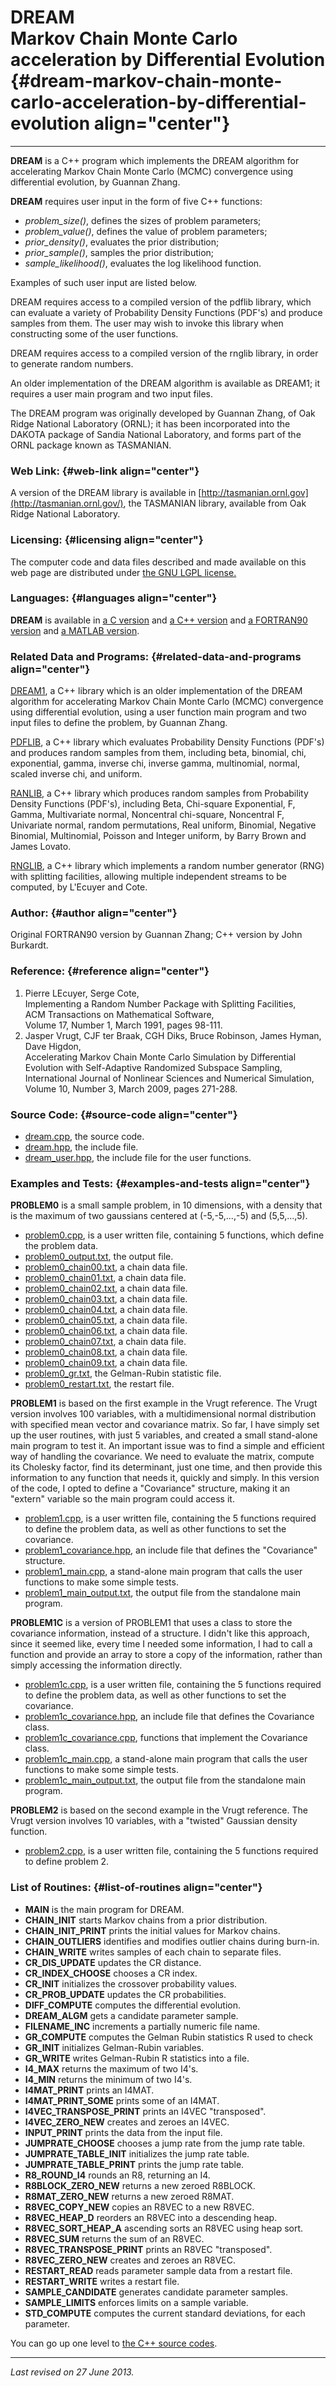 DREAM\
Markov Chain Monte Carlo acceleration by Differential Evolution {#dream-markov-chain-monte-carlo-acceleration-by-differential-evolution align="center"}
===============================================================

------------------------------------------------------------------------

**DREAM** is a C++ program which implements the DREAM algorithm for
accelerating Markov Chain Monte Carlo (MCMC) convergence using
differential evolution, by Guannan Zhang.

**DREAM** requires user input in the form of five C++ functions:

-   *problem\_size()*, defines the sizes of problem parameters;
-   *problem\_value()*, defines the value of problem parameters;
-   *prior\_density()*, evaluates the prior distribution;
-   *prior\_sample()*, samples the prior distribution;
-   *sample\_likelihood()*, evaluates the log likelihood function.

Examples of such user input are listed below.

DREAM requires access to a compiled version of the pdflib library, which
can evaluate a variety of Probability Density Functions (PDF's) and
produce samples from them. The user may wish to invoke this library when
constructing some of the user functions.

DREAM requires access to a compiled version of the rnglib library, in
order to generate random numbers.

An older implementation of the DREAM algorithm is available as DREAM1;
it requires a user main program and two input files.

The DREAM program was originally developed by Guannan Zhang, of Oak
Ridge National Laboratory (ORNL); it has been incorporated into the
DAKOTA package of Sandia National Laboratory, and forms part of the ORNL
package known as TASMANIAN.

### Web Link: {#web-link align="center"}

A version of the DREAM library is available in
[http://tasmanian.ornl.gov](http://tasmanian.ornl.gov/), the TASMANIAN
library, available from Oak Ridge National Laboratory.

### Licensing: {#licensing align="center"}

The computer code and data files described and made available on this
web page are distributed under [the GNU LGPL
license.](../../txt/gnu_lgpl.txt)

### Languages: {#languages align="center"}

**DREAM** is available in [a C version](../../c_src/dream/dream.md)
and [a C++ version](../../master/dream/dream.md) and [a FORTRAN90
version](../../f_src/dream/dream.md) and [a MATLAB
version](../../m_src/dream/dream.md).

### Related Data and Programs: {#related-data-and-programs align="center"}

[DREAM1](../../master/dream1/dream1.md), a C++ library which is an
older implementation of the DREAM algorithm for accelerating Markov
Chain Monte Carlo (MCMC) convergence using differential evolution, using
a user function main program and two input files to define the problem,
by Guannan Zhang.

[PDFLIB](../../master/pdflib/pdflib.md), a C++ library which
evaluates Probability Density Functions (PDF's) and produces random
samples from them, including beta, binomial, chi, exponential, gamma,
inverse chi, inverse gamma, multinomial, normal, scaled inverse chi, and
uniform.

[RANLIB](../../master/ranlib/ranlib.md), a C++ library which produces
random samples from Probability Density Functions (PDF's), including
Beta, Chi-square Exponential, F, Gamma, Multivariate normal, Noncentral
chi-square, Noncentral F, Univariate normal, random permutations, Real
uniform, Binomial, Negative Binomial, Multinomial, Poisson and Integer
uniform, by Barry Brown and James Lovato.

[RNGLIB](../../master/rnglib/rnglib.md), a C++ library which
implements a random number generator (RNG) with splitting facilities,
allowing multiple independent streams to be computed, by L'Ecuyer and
Cote.

### Author: {#author align="center"}

Original FORTRAN90 version by Guannan Zhang; C++ version by John
Burkardt.

### Reference: {#reference align="center"}

1.  Pierre LEcuyer, Serge Cote,\
    Implementing a Random Number Package with Splitting Facilities,\
    ACM Transactions on Mathematical Software,\
    Volume 17, Number 1, March 1991, pages 98-111.
2.  Jasper Vrugt, CJF ter Braak, CGH Diks, Bruce Robinson, James Hyman,
    Dave Higdon,\
    Accelerating Markov Chain Monte Carlo Simulation by Differential
    Evolution with Self-Adaptive Randomized Subspace Sampling,\
    International Journal of Nonlinear Sciences and Numerical
    Simulation,\
    Volume 10, Number 3, March 2009, pages 271-288.

### Source Code: {#source-code align="center"}

-   [dream.cpp](dream.cpp), the source code.
-   [dream.hpp](dream.hpp), the include file.
-   [dream\_user.hpp](dream_user.hpp), the include file for the user
    functions.

### Examples and Tests: {#examples-and-tests align="center"}

**PROBLEM0** is a small sample problem, in 10 dimensions, with a density
that is the maximum of two gaussians centered at (-5,-5,...,-5) and
(5,5,...,5).

-   [problem0.cpp](problem0.cpp), is a user written file, containing 5
    functions, which define the problem data.
-   [problem0\_output.txt](problem0_output.txt), the output file.
-   [problem0\_chain00.txt](problem0_chain00.txt), a chain data file.
-   [problem0\_chain01.txt](problem0_chain01.txt), a chain data file.
-   [problem0\_chain02.txt](problem0_chain02.txt), a chain data file.
-   [problem0\_chain03.txt](problem0_chain03.txt), a chain data file.
-   [problem0\_chain04.txt](problem0_chain04.txt), a chain data file.
-   [problem0\_chain05.txt](problem0_chain05.txt), a chain data file.
-   [problem0\_chain06.txt](problem0_chain06.txt), a chain data file.
-   [problem0\_chain07.txt](problem0_chain07.txt), a chain data file.
-   [problem0\_chain08.txt](problem0_chain08.txt), a chain data file.
-   [problem0\_chain09.txt](problem0_chain09.txt), a chain data file.
-   [problem0\_gr.txt](problem0_gr.txt), the Gelman-Rubin statistic
    file.
-   [problem0\_restart.txt](problem0_restart.txt), the restart file.

**PROBLEM1** is based on the first example in the Vrugt reference. The
Vrugt version involves 100 variables, with a multidimensional normal
distribution with specified mean vector and covariance matrix. So far, I
have simply set up the user routines, with just 5 variables, and created
a small stand-alone main program to test it. An important issue was to
find a simple and efficient way of handling the covariance. We need to
evaluate the matrix, compute its Cholesky factor, find its determinant,
just one time, and then provide this information to any function that
needs it, quickly and simply. In this version of the code, I opted to
define a "Covariance" structure, making it an "extern" variable so the
main program could access it.

-   [problem1.cpp](problem1.cpp), is a user written file, containing the
    5 functions required to define the problem data, as well as other
    functions to set the covariance.
-   [problem1\_covariance.hpp](problem1_covariance.hpp), an include file
    that defines the "Covariance" structure.
-   [problem1\_main.cpp](problem1_main.cpp), a stand-alone main program
    that calls the user functions to make some simple tests.
-   [problem1\_main\_output.txt](problem1_main_output.txt), the output
    file from the standalone main program.

**PROBLEM1C** is a version of PROBLEM1 that uses a class to store the
covariance information, instead of a structure. I didn't like this
approach, since it seemed like, every time I needed some information, I
had to call a function and provide an array to store a copy of the
information, rather than simply accessing the information directly.

-   [problem1c.cpp](problem1c.cpp), is a user written file, containing
    the 5 functions required to define the problem data, as well as
    other functions to set the covariance.
-   [problem1c\_covariance.hpp](problem1c_covariance.hpp), an include
    file that defines the Covariance class.
-   [problem1c\_covariance.cpp](problem1c_covariance.cpp), functions
    that implement the Covariance class.
-   [problem1c\_main.cpp](problem1c_main.cpp), a stand-alone main
    program that calls the user functions to make some simple tests.
-   [problem1c\_main\_output.txt](problem1c_main_output.txt), the output
    file from the standalone main program.

**PROBLEM2** is based on the second example in the Vrugt reference. The
Vrugt version involves 10 variables, with a "twisted" Gaussian density
function.

-   [problem2.cpp](problem2.cpp), is a user written file, containing the
    5 functions required to define problem 2.

### List of Routines: {#list-of-routines align="center"}

-   **MAIN** is the main program for DREAM.
-   **CHAIN\_INIT** starts Markov chains from a prior distribution.
-   **CHAIN\_INIT\_PRINT** prints the initial values for Markov chains.
-   **CHAIN\_OUTLIERS** identifies and modifies outlier chains during
    burn-in.
-   **CHAIN\_WRITE** writes samples of each chain to separate files.
-   **CR\_DIS\_UPDATE** updates the CR distance.
-   **CR\_INDEX\_CHOOSE** chooses a CR index.
-   **CR\_INIT** initializes the crossover probability values.
-   **CR\_PROB\_UPDATE** updates the CR probabilities.
-   **DIFF\_COMPUTE** computes the differential evolution.
-   **DREAM\_ALGM** gets a candidate parameter sample.
-   **FILENAME\_INC** increments a partially numeric file name.
-   **GR\_COMPUTE** computes the Gelman Rubin statistics R used to check
-   **GR\_INIT** initializes Gelman-Rubin variables.
-   **GR\_WRITE** writes Gelman-Rubin R statistics into a file.
-   **I4\_MAX** returns the maximum of two I4's.
-   **I4\_MIN** returns the minimum of two I4's.
-   **I4MAT\_PRINT** prints an I4MAT.
-   **I4MAT\_PRINT\_SOME** prints some of an I4MAT.
-   **I4VEC\_TRANSPOSE\_PRINT** prints an I4VEC "transposed".
-   **I4VEC\_ZERO\_NEW** creates and zeroes an I4VEC.
-   **INPUT\_PRINT** prints the data from the input file.
-   **JUMPRATE\_CHOOSE** chooses a jump rate from the jump rate table.
-   **JUMPRATE\_TABLE\_INIT** initializes the jump rate table.
-   **JUMPRATE\_TABLE\_PRINT** prints the jump rate table.
-   **R8\_ROUND\_I4** rounds an R8, returning an I4.
-   **R8BLOCK\_ZERO\_NEW** returns a new zeroed R8BLOCK.
-   **R8MAT\_ZERO\_NEW** returns a new zeroed R8MAT.
-   **R8VEC\_COPY\_NEW** copies an R8VEC to a new R8VEC.
-   **R8VEC\_HEAP\_D** reorders an R8VEC into a descending heap.
-   **R8VEC\_SORT\_HEAP\_A** ascending sorts an R8VEC using heap sort.
-   **R8VEC\_SUM** returns the sum of an R8VEC.
-   **R8VEC\_TRANSPOSE\_PRINT** prints an R8VEC "transposed".
-   **R8VEC\_ZERO\_NEW** creates and zeroes an R8VEC.
-   **RESTART\_READ** reads parameter sample data from a restart file.
-   **RESTART\_WRITE** writes a restart file.
-   **SAMPLE\_CANDIDATE** generates candidate parameter samples.
-   **SAMPLE\_LIMITS** enforces limits on a sample variable.
-   **STD\_COMPUTE** computes the current standard deviations, for each
    parameter.

You can go up one level to [the C++ source codes](../cpp_src.md).

------------------------------------------------------------------------

*Last revised on 27 June 2013.*
